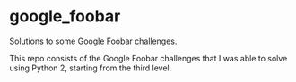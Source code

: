 # google_foobar
Solutions to some Google Foobar challenges.

This repo consists of the Google Foobar challenges that I was able to solve using Python 2, starting from the third level.
